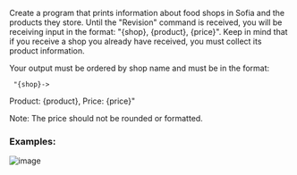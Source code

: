 Create a program that prints information about food shops in Sofia and the products they store. Until the "Revision" command is received, you will be receiving input in the format: "{shop}, {product}, {price}".
Keep in mind that if you receive a shop you already have received, you must collect its product information.

Your output must be ordered by shop name and must be in the format:

     "{shop}->

  Product: {product}, Price: {price}"

Note: The price should not be rounded or formatted.

### Examples:

![image](https://user-images.githubusercontent.com/45227327/218809282-b620e620-93a2-4b39-b50b-85d8b7377f94.png)
